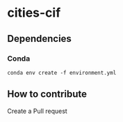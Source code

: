 # cities-cif

## Dependencies
### Conda
`conda env create -f environment.yml`

## How to contribute
Create a Pull request